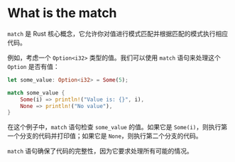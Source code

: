# What is the match

`match` 是 Rust 核心概念，它允许你对值进行模式匹配并根据匹配的模式执行相应代码。

例如，考虑一个 `Option<i32>` 类型的值。我们可以使用 `match` 语句来处理这个 `Option` 是否有值：

```rust
let some_value: Option<i32> = Some(5);

match some_value {
    Some(i) => println!("Value is: {}", i),
    None => println!("No value"),
}
```

在这个例子中，`match` 语句检查 `some_value` 的值。如果它是 `Some(i)`，则执行第一个分支的代码并打印值；如果它是 `None`，则执行第二个分支的代码。

`match` 语句确保了代码的完整性，因为它要求处理所有可能的情况。
